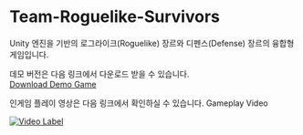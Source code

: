 # Team-Roguelike-Survivors

Unity 엔진을 기반의 로그라이크(Roguelike) 장르와 디펜스(Defense) 장르의 융합형 게임입니다.


데모 버전은 다음 링크에서 다운로드 받을 수 있습니다. <br/>
[Download Demo Game](https://drive.google.com/file/d/1Aiczev-C4L6hJvfSdWBU6LBe5vHf4765/view?usp=sharing)

인게임 플레이 영상은 다음 링크에서 확인하실 수 있습니다. 
Gameplay Video
 
[![Video Label](https://img.youtube.com/vi/3O8_nf3D6kE/0.jpg)](https://www.youtube.com/watch?v=3O8_nf3D6kE)
